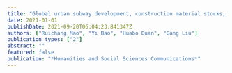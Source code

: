 ```yaml
---
title: "Global urban subway development, construction material stocks, and embodied carbon emissions"
date: 2021-01-01
publishDate: 2021-09-20T06:04:23.841347Z
authors: ["Ruichang Mao", "Yi Bao", "Huabo Duan", "Gang Liu"]
publication_types: ["2"]
abstract: ""
featured: false
publication: "*Humanities and Social Sciences Communications*"
---
```



